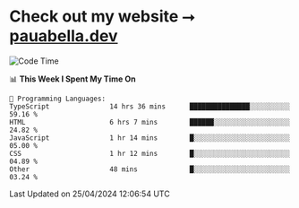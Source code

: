 # Check out my website ⭢ [pauabella.dev](https://pauabella.dev)

<!--START_SECTION:waka-->
![Code Time](http://img.shields.io/badge/Code%20Time-3%2C258%20hrs%2028%20mins-blue)

📊 **This Week I Spent My Time On** 

```text
💬 Programming Languages: 
TypeScript               14 hrs 36 mins      ███████████████░░░░░░░░░░   59.16 % 
HTML                     6 hrs 7 mins        ██████░░░░░░░░░░░░░░░░░░░   24.82 % 
JavaScript               1 hr 14 mins        █░░░░░░░░░░░░░░░░░░░░░░░░   05.00 % 
CSS                      1 hr 12 mins        █░░░░░░░░░░░░░░░░░░░░░░░░   04.89 % 
Other                    48 mins             █░░░░░░░░░░░░░░░░░░░░░░░░   03.24 % 
```


 Last Updated on 25/04/2024 12:06:54 UTC
<!--END_SECTION:waka-->
